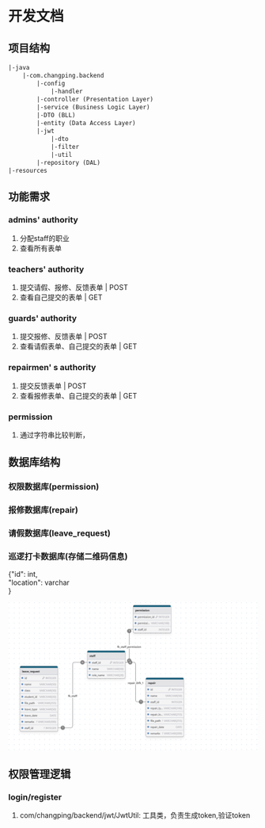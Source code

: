 # 开发文档
## 项目结构
```
|-java
    |-com.changping.backend
        |-config
            |-handler
        |-controller (Presentation Layer)
        |-service (Business Logic Layer)
        |-DTO (BLL)
        |-entity (Data Access Layer)
        |-jwt
            |-dto
            |-filter
            |-util
        |-repository (DAL)
|-resources
```
## 功能需求
### admins' authority
1. 分配staff的职业
2. 查看所有表单
### teachers' authority
1. 提交请假、报修、反馈表单 | POST
2. 查看自己提交的表单 | GET
### guards' authority
1. 提交报修、反馈表单 | POST
2. 查看请假表单、自己提交的表单 | GET
### repairmen' s authority
1. 提交反馈表单 | POST
2. 查看报修表单、自己提交的表单 | GET
### permission
1. 通过字符串比较判断，

## 数据库结构
### 权限数据库(permission)
### 报修数据库(repair)
### 请假数据库(leave_request)
### 巡逻打卡数据库(存储二维码信息)
{"id": int, <br>
"location": varchar<br>
}

<img src="./database.png">

## 权限管理逻辑
### login/register
1. com/changping/backend/jwt/JwtUtil: 工具类，负责生成token,验证token